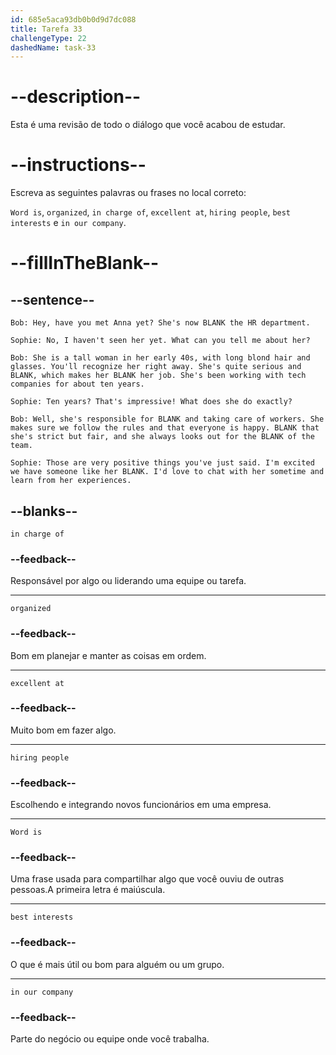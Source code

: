 ```yaml
---
id: 685e5aca93db0b0d9d7dc088
title: Tarefa 33
challengeType: 22
dashedName: task-33
---
```


<!-- REVIEW -->

# --description--

Esta é uma revisão de todo o diálogo que você acabou de estudar.

# --instructions--

Escreva as seguintes palavras ou frases no local correto:

`Word is`, `organized`, `in charge of`, `excellent at`, `hiring people`, `best interests` e `in our company`.

# --fillInTheBlank--

## --sentence--

`Bob: Hey, have you met Anna yet? She's now BLANK the HR department.`

`Sophie: No, I haven't seen her yet. What can you tell me about her?`

`Bob: She is a tall woman in her early 40s, with long blond hair and glasses. You'll recognize her right away. She's quite serious and BLANK, which makes her BLANK her job. She's been working with tech companies for about ten years.`

`Sophie: Ten years? That's impressive! What does she do exactly?`

`Bob: Well, she's responsible for BLANK and taking care of workers. She makes sure we follow the rules and that everyone is happy. BLANK that she's strict but fair, and she always looks out for the BLANK of the team.`

`Sophie: Those are very positive things you've just said. I'm excited we have someone like her BLANK. I'd love to chat with her sometime and learn from her experiences.`

## --blanks--

`in charge of`

### --feedback--

Responsável por algo ou liderando uma equipe ou tarefa.

---

`organized`

### --feedback--

Bom em planejar e manter as coisas em ordem.

---

`excellent at`

### --feedback--

Muito bom em fazer algo.

---

`hiring people`

### --feedback--

Escolhendo e integrando novos funcionários em uma empresa.

---

`Word is`

### --feedback--

Uma frase usada para compartilhar algo que você ouviu de outras pessoas.A primeira letra é maiúscula.

---

`best interests`

### --feedback--

O que é mais útil ou bom para alguém ou um grupo.

---

`in our company`

### --feedback--

Parte do negócio ou equipe onde você trabalha.
